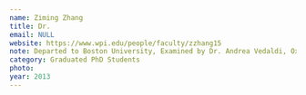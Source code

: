 ```yaml
---
name: Ziming Zhang
title: Dr.
email: NULL
website: https://www.wpi.edu/people/faculty/zzhang15
note: Departed to Boston University, Examined by Dr. Andrea Vedaldi, Oxford
category: Graduated PhD Students
photo: 
year: 2013
---
```


